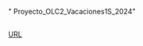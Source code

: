 " Proyecto_OLC2_Vacaciones1S_2024" 

##
[URL](https://gerardo-mantanico.github.io/Proyecto_OLC2_Vacaciones1S_2024/)
